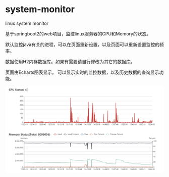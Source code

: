 # system-monitor
linux system monitor

基于springboot2的web项目，监控linux服务器的CPU和Memory的状态。


默认监控java有关的进程，可以在页面重新设置，以及页面可以重新设置监控的频率。

数据使用H2内存数据库。如果有需要请自行修改为其它的数据库。

页面由Echarts图表显示。
可以显示实时的监控数据，以及历史数据的查询显示功能。

![显示图表示例](https://github.com/liugh1974/system-monitor/blob/main/images/example.png)
